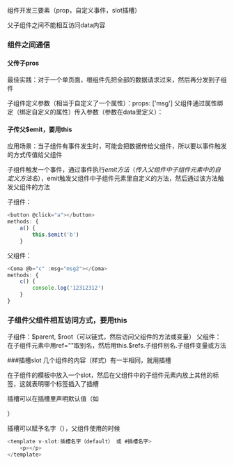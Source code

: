 组件开发三要素（prop，自定义事件，slot插槽）

父子组件之间不能相互访问data内容
### 组件之间通信
#### 父传子pros
最佳实践：对于一个单页面，根组件先把全部的数据请求过来，然后再分发到子组件

子组件定义参数（相当于自定义了一个属性）：props: ['msg']
父组件通过属性绑定（绑定自定义的属性）传入参数（参数在data里定义）：<Coma :msg="content"></Coma>

#### 子传父$emit，要用this
应用场景：当子组件有事件发生时，可能会把数据传给父组件，所以要以事件触发的方式传值给父组件

子组件触发一个事件，通过事件执行$emit方法（传入父组件中子组件元素中的自定义方法名），$emit触发父组件中子组件元素里自定义的方法，然后通过该方法触发父组件的方法

子组件：
```js
<button @click="a"></button>
methods: {
    a() {
        this.$emit('b')
    }
```
父组件：
```js
<Coma @b="c" :msg="msg2"></Coma>
methods: {
    c() {
        console.log('12312312')
    }
}
```

### 子组件父组件相互访问方式，要用this
子组件：$parent, $root（可以链式，然后访问父组件的方法或变量）
父组件：在子组件元素中用ref=""取别名，然后用this.$refs.子组件别名.子组件变量或方法

###插槽slot
几个组件的内容（样式）有一半相同，就用插槽

在子组件的模板中放入一个slot，然后在父组件中的子组件元素内放上其他的标签，这就表明哪个标签插入了插槽

插槽可以在插槽里声明默认值（如<slot><p></p></slot>）

插槽可以赋予名字（<slot name=""></slot>），父组件使用的时候
```js
<template v-slot:插槽名字（default） 或 #插槽名字>
    <p></p>
</template>
```

